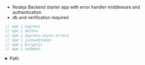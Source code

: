 - Nodejs Backend starter app with error handler middleware and authentication
- db and verification required

```js
// npm i express
// npm i dotenv
// npm i express-async-errors
// npm i jsonwebtoken
// npm i bcryptjs
// npm i nodemon
```

<details>
<summary>Path</summary>

starter

```js
app;
// import env, routes && start server
routes;
// create routes and functions and import from controllers
middleware & errors;
// create error-handler et custom error, add to app.js
```

complete

```js
db;
// add a database and credentials verifications
```

</details>
